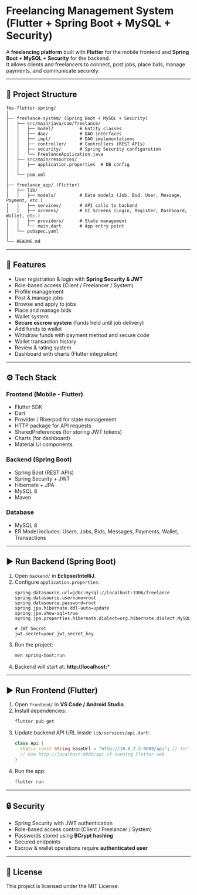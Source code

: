 # Freelancing Management System (Flutter + Spring Boot + MySQL + Security)

A **freelancing platform** built with **Flutter** for the mobile frontend and **Spring Boot + MySQL + Security** for the backend.  
It allows clients and freelancers to connect, post jobs, place bids, manage payments, and communicate securely.  

---

## 📂 Project Structure

```
fms-flutter-spring/
│
├── freelance-system/ (Spring Boot + MySQL + Security)
│   ├── src/main/java/com/freelance/
│   │   ├── model/          # Entity classes
│   │   ├── dao/            # DAO interfaces
│   │   ├── impl/           # DAO implementations
│   │   ├── controller/     # Controllers (REST APIs)
│   │   ├── security/       # Spring Security configuration
│   │   └── FreelanceApplication.java
│   ├── src/main/resources/
│   │   ├── application.properties  # DB config
│   │  
│   └── pom.xml
│
├── freelance_app/ (Flutter)
│   ├── lib/
│   │   ├── models/         # Data models (Job, Bid, User, Message, Payment, etc.)
│   │   ├── services/       # API calls to backend
│   │   ├── screens/        # UI Screens (Login, Register, Dashboard, Wallet, etc.)
│   │   ├── providers/      # State management
│   │   └── main.dart       # App entry point
│   └── pubspec.yaml
│
└── README.md
```

---

## 🚀 Features

- User registration & login with **Spring Security & JWT**
- Role-based access (Client / Freelancer / System)
- Profile management
- Post & manage jobs
- Browse and apply to jobs
- Place and manage bids
- Wallet system
- **Secure escrow system** (funds held until job delivery)
- Add funds to wallet
- Withdraw funds with payment method and secure code
- Wallet transaction history
- Review & rating system
- Dashboard with charts (Flutter integration)


---

## ⚙️ Tech Stack

### Frontend (Mobile - Flutter)
- Flutter SDK
- Dart
- Provider / Riverpod for state management
- HTTP package for API requests
- SharedPreferences (for storing JWT tokens)
- Charts (for dashboard)
- Material UI components

### Backend (Spring Boot)
- Spring Boot (REST APIs)
- Spring Security + JWT
- Hibernate + JPA
- MySQL 8
- Maven

### Database
- MySQL 8
- ER Model includes: Users, Jobs, Bids, Messages, Payments, Wallet, Transactions

---

## ▶️ Run Backend (Spring Boot)

1. Open `backend/` in **Eclipse/IntelliJ**.
2. Configure `application.properties`:
   ```properties
   spring.datasource.url=jdbc:mysql://localhost:3306/freelance
   spring.datasource.username=root
   spring.datasource.password=root
   spring.jpa.hibernate.ddl-auto=update
   spring.jpa.show-sql=true
   spring.jpa.properties.hibernate.dialect=org.hibernate.dialect.MySQL8Dialect

   # JWT Secret
   jwt.secret=your_jwt_secret_key
   ```
3. Run the project:
   ```bash
   mvn spring-boot:run
   ```
4. Backend will start at: **http://localhost:***

---

## ▶️ Run Frontend (Flutter)

1. Open `frontend/` in **VS Code / Android Studio**.
2. Install dependencies:
   ```bash
   flutter pub get
   ```
3. Update backend API URL inside `lib/services/api.dart`:
   ```dart
   class Api {
     static const String baseUrl = "http://10.0.2.2:8080/api"; // for Android emulator
     // Use http://localhost:8080/api if running Flutter web
   }
   ```
4. Run the app:
   ```bash
   flutter run
   ```

---

## 🔒 Security

- Spring Security with JWT authentication
- Role-based access control (Client / Freelancer / System)
- Passwords stored using **BCrypt hashing**
- Secured endpoints 
- Escrow & wallet operations require **authenticated user**

---


## 📜 License

This project is licensed under the MIT License.
